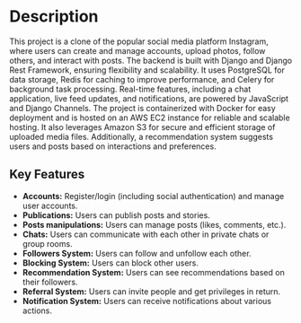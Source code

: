 # Description

This project is a clone of the popular social media platform Instagram, where users can create and manage
accounts, upload photos, follow others, and interact with posts. The backend is built with Django and Django
Rest Framework, ensuring flexibility and scalability. It uses PostgreSQL for data storage, Redis for caching to
improve performance, and Celery for background task processing. Real-time features, including a chat
application, live feed updates, and notifications, are powered by JavaScript and Django Channels. The project is
containerized with Docker for easy deployment and is hosted on an AWS EC2 instance for reliable and scalable
hosting. It also leverages Amazon S3 for secure and efficient storage of uploaded media files. Additionally, a
recommendation system suggests users and posts based on interactions and preferences.

## Key Features

- **Accounts:** Register/login (including social authentication) and manage user accounts.
- **Publications:** Users can publish posts and stories.
- **Posts manipulations:** Users can manage posts (likes, comments, etc.).
- **Chats:** Users can communicate with each other in private chats or group rooms.
- **Followers System:** Users can follow and unfollow each other.
- **Blocking System:** Users can block other users.
- **Recommendation System:** Users can see recommendations based on their followers.
- **Referral System:** Users can invite people and get privileges in return.
- **Notification System:** Users can receive notifications about various actions.
